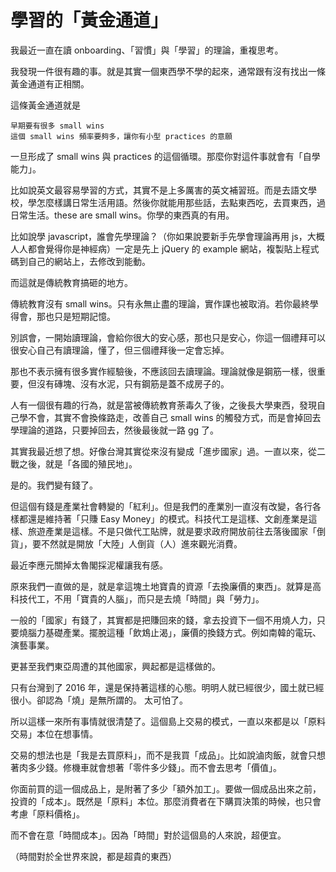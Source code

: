 # 學習的「黃金通道」
我最近一直在讀 onboarding、「習慣」與「學習」的理論，重複思考。

我發現一件很有趣的事。就是其實一個東西學不學的起來，通常跟有沒有找出一條黃金通道有正相關。

這條黃金通道就是

    早期要有很多 small wins
    這個 small wins 頻率要夠多，讓你有小型 practices 的意願

一旦形成了 small wins 與 practices 的這個循環。那麼你對這件事就會有「自學能力」。

比如說英文最容易學習的方式，其實不是上多厲害的英文補習班。而是去語文學校，學怎麼樣講日常生活用語。然後你就能用那些話，去點東西吃，去買東西，過日常生活。these are small wins。你學的東西真的有用。

比如說學 javascript，誰會先學理論？（你如果說要新手先學會理論再用 js，大概人人都會覺得你是神經病）一定是先上 jQuery 的 example 網站，複製貼上程式碼到自己的網站上，去修改到能動。

而這就是傳統教育搞砸的地方。

傳統教育沒有 small wins。只有永無止盡的理論，實作課也被取消。若你最終學得會，那也只是短期記憶。

別誤會，一開始讀理論，會給你很大的安心感，那也只是安心，你這一個禮拜可以很安心自己有讀理論，懂了，但三個禮拜後一定會忘掉。

那也不表示擁有很多實作經驗後，不應該回去讀理論。理論就像是鋼筋一樣，很重要，但沒有磚塊、沒有水泥，只有鋼筋是蓋不成房子的。

人有一個很有趣的行為，就是當被傳統教育荼毒久了後，之後長大學東西，發現自己學不會，其實不會換條路走，改善自己 small wins 的觸發方式，而是會掉回去學理論的道路，只要掉回去，然後最後就一路 gg 了。

其實我最近想了想。好像台灣其實從來沒有變成「進步國家」過。一直以來，從二戰之後，就是「各國的殖民地」。

是的。我們變有錢了。

但這個有錢是產業社會轉變的「紅利」。但是我們的產業別一直沒有改變，各行各樣都還是維持著「只賺 Easy Money」的模式。科技代工是這樣、文創產業是這樣、旅遊產業是這樣。不是只做代工貼牌，就是要求政府開放前往去落後國家「倒貨」，要不然就是開放「大陸」人倒貨（人）進來觀光消費。

最近李應元關掉太魯閣採泥權讓我有感。

原來我們一直做的是，就是拿這塊土地寶貴的資源「去換廉價的東西」。就算是高科技代工，不用「寶貴的人腦」，而只是去燒「時間」與「勞力」。

一般的「國家」有錢了，其實都是把賺回來的錢，拿去投資下一個不用燒人力，只要燒腦力基礎產業。擺脫這種「飲鴆止渴」，廉價的換錢方式。例如南韓的電玩、演藝事業。

更甚至我們東亞周遭的其他國家，興起都是這樣做的。

只有台灣到了 2016 年，還是保持著這樣的心態。明明人就已經很少，國土就已經很小。卻認為「燒」是無所謂的。
太可怕了。

所以這樣一來所有事情就很清楚了。這個島上交易的模式，一直以來都是以「原料交易」本位在想事情。

交易的想法也是「我是去買原料」，而不是我買「成品」。比如說滷肉飯，就會只想著肉多少錢。修機車就會想著「零件多少錢」。而不會去思考「價值」。

你面前買的這一個成品上，是附著了多少「額外加工」。要做一個成品出來之前，投資的「成本」。既然是「原料」本位。那麼消費者在下購買決策的時候，也只會考慮「原料價格」。

而不會在意「時間成本」。因為「時間」對於這個島的人來說，超便宜。

（時間對於全世界來說，都是超貴的東西）
